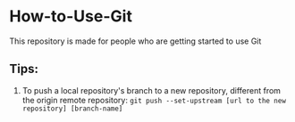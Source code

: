 # How-to-Use-Git
This repository is made for people who are getting started to use Git

## Tips:
1) To push a local repository's branch to a new repository, different from the origin remote repository:
```git push --set-upstream [url to the new repository] [branch-name]```
